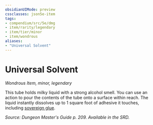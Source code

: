 ```yaml
---
obsidianUIMode: preview
cssclasses: json5e-item
tags:
- compendium/src/5e/dmg
- item/rarity/legendary
- item/tier/minor
- item/wondrous
aliases: 
- "Universal Solvent"
---
```

# Universal Solvent
*Wondrous Item, minor, legendary*  


This tube holds milky liquid with a strong alcohol smell. You can use an action to pour the contents of the tube onto a surface within reach. The liquid instantly dissolves up to 1 square foot of adhesive it touches, including [sovereign glue](5E2014官方资源/items/sovereign-glue.md).

*Source: Dungeon Master's Guide p. 209. Available in the SRD.*